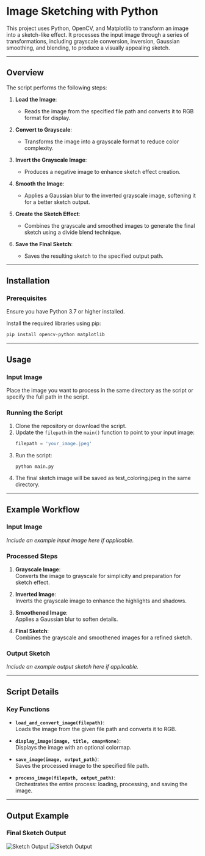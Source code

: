 # Image Sketching with Python

This project uses Python, OpenCV, and Matplotlib to transform an image into a sketch-like effect. It processes the input image through a series of transformations, including grayscale conversion, inversion, Gaussian smoothing, and blending, to produce a visually appealing sketch.

---

## Overview

The script performs the following steps:

1. **Load the Image**:
   - Reads the image from the specified file path and converts it to RGB format for display.

2. **Convert to Grayscale**:
   - Transforms the image into a grayscale format to reduce color complexity.

3. **Invert the Grayscale Image**:
   - Produces a negative image to enhance sketch effect creation.

4. **Smooth the Image**:
   - Applies a Gaussian blur to the inverted grayscale image, softening it for a better sketch output.

5. **Create the Sketch Effect**:
   - Combines the grayscale and smoothed images to generate the final sketch using a divide blend technique.

6. **Save the Final Sketch**:
   - Saves the resulting sketch to the specified output path.

---

## Installation

### Prerequisites
Ensure you have Python 3.7 or higher installed.

Install the required libraries using pip:
```bash
pip install opencv-python matplotlib
```

---

## Usage

### Input Image
Place the image you want to process in the same directory as the script or specify the full path in the script.

### Running the Script
1. Clone the repository or download the script.
2. Update the `filepath` in the `main()` function to point to your input image:
   ```python
   filepath = 'your_image.jpeg'
   ```
3. Run the script:
    ```
   python main.py
   ```
4. The final sketch image will be saved as test_coloring.jpeg in the same directory.

---

## Example Workflow

### Input Image
*Include an example input image here if applicable.*

### Processed Steps
1. **Grayscale Image**:  
   Converts the image to grayscale for simplicity and preparation for sketch effect.

2. **Inverted Image**:  
   Inverts the grayscale image to enhance the highlights and shadows.

3. **Smoothened Image**:  
   Applies a Gaussian blur to soften details.

4. **Final Sketch**:  
   Combines the grayscale and smoothened images for a refined sketch.

### Output Sketch
*Include an example output sketch here if applicable.*

---

## Script Details

### Key Functions

- **`load_and_convert_image(filepath)`**:  
  Loads the image from the given file path and converts it to RGB.

- **`display_image(image, title, cmap=None)`**:  
  Displays the image with an optional colormap.

- **`save_image(image, output_path)`**:  
  Saves the processed image to the specified file path.

- **`process_image(filepath, output_path)`**:  
  Orchestrates the entire process: loading, processing, and saving the image.

---

## Output Example

### Final Sketch Output
![Sketch Output](test.jpeg)
![Sketch Output](test_coloring.jpeg)